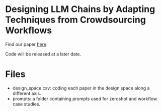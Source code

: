 # Designing LLM Chains by Adapting Techniques from Crowdsourcing Workflows

Find our paper [here]().

Code will be released at a later date.

# Files
- design_space.csv: coding each paper in the design space along a different axis. 
- prompts: a folder containing prompts used for zeroshot and workflow case studies.
